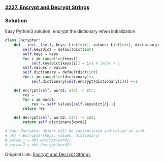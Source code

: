### [2227. Encrypt and Decrypt Strings](https://leetcode.com/problems/encrypt-and-decrypt-strings/)

### Soluition
Easy Python3 solution, encrypt the dictionary when initialization
```python
class Encrypter:
    def __init__(self, keys: List[str], values: List[str], dictionary: List[str]):
        self.keysDict = defaultdict(int)
        self.keys = keys
        for i in range(len(keys)):
            self.keysDict[keys[i]] = i+1 # index + 1
        self.values = values
        self.dictionary = defaultdict(int)
        for i in range(len(dictionary)):
            self.dictionary[self.encrypt(dictionary[i])] +=1

    def encrypt(self, word1: str) -> str:
        res = ''
        for c in word1:
            res += self.values[self.keysDict[c]-1]
        return res

    def decrypt(self, word2: str) -> int:
        return self.dictionary[word2]

# Your Encrypter object will be instantiated and called as such:
# obj = Encrypter(keys, values, dictionary)
# param_1 = obj.encrypt(word1)
# param_2 = obj.decrypt(word2)
```


Original Link: [Encrypt and Decrypt Strings](https://leetcode.com/problems/encrypt-and-decrypt-strings/discuss/1909102/easy-python3-encrypt-dictionary-when-init)